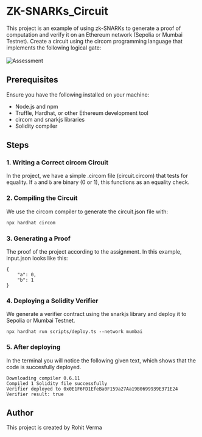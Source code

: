 # ZK-SNARKs_Circuit

This project is an example of using zk-SNARKs to generate a proof of computation and verify it on an Ethereum network (Sepolia or Mumbai Testnet).
Create a circuit using the circom programming language that implements the following logical gate:
<br></br>
![Assessment](https://github.com/rvsony761/zksnark_circuit_2)

## Prerequisites

Ensure you have the following installed on your machine:
- Node.js and npm
- Truffle, Hardhat, or other Ethereum development tool
- circom and snarkjs libraries
- Solidity compiler

## Steps

### 1. Writing a Correct circom Circuit

In the project, we have a simple .circom file (circuit.circom) that tests for equality. If `a` and `b` are binary (0 or 1), this functions as an equality check.

### 2. Compiling the Circuit

We use the circom compiler to generate the circuit.json file with:

```bash
npx hardhat circom
```
### 3. Generating a Proof
The proof of the project according to the assignment.
In this example, input.json looks like this:

```
{
    "a": 0,
    "b": 1
}
```
### 4. Deploying a Solidity Verifier
We generate a verifier contract using the snarkjs library and deploy it to Sepolia or Mumbai Testnet.
```
npx hardhat run scripts/deploy.ts --network mumbai
```
### 5. After deploying
In the terminal you will notice the following given text, which shows that the code is succesfully deployed.
```
Downloading compiler 0.6.11
Compiled 1 Solidity file successfully
Verifier deployed to 0x0E1F6FD1EfeBa0F159a27Aa19B0699939E371E24
Verifier result: true
```
## Author
This project is created by Rohit Verma

